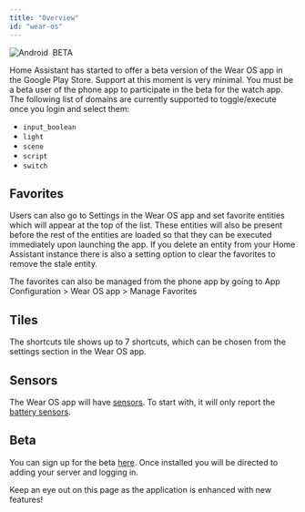 ```yaml
---
title: "Overview"
id: "wear-os"
---
```


![Android](/assets/android.svg) &nbsp;<span class="beta">BETA</span><br />

Home Assistant has started to offer a beta version of the Wear OS app in the Google Play Store. Support at this moment is very minimal. You must be a beta user of the phone app to participate in the beta for the watch app. The following list of domains are currently supported to toggle/execute once you login and select them:

* `input_boolean`
* `light`
* `scene`
* `script`
* `switch`

## Favorites

Users can also go to Settings in the Wear OS app and set favorite entities which will appear at the top of the list. These entities will also be present before the rest of the entities are loaded so that they can be executed immediately upon launching the app. If you delete an entity from your Home Assistant instance there is also a setting option to clear the favorites to remove the stale entity.

The favorites can also be managed from the phone app by going to App Configuration > Wear OS app > Manage Favorites

## Tiles

The shortcuts tile shows up to 7 shortcuts, which can be chosen from the settings section in the Wear OS app.

## Sensors

The Wear OS app will have [sensors](../core/sensors.md). To start with, it will only report the [battery sensors](../core/sensors.md#battery-sensors).

## Beta

You can sign up for the beta [here](https://play.google.com/apps/testing/io.homeassistant.companion.android). Once installed you will be directed to adding your server and logging in.

Keep an eye out on this page as the application is enhanced with new features!
